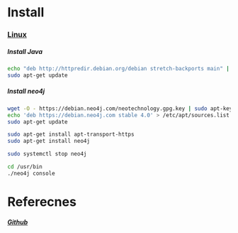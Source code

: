 # Install
### [Linux](https://bloodhound.readthedocs.io/en/latest/installation/linux.html)
##### Install Java
```bash
echo "deb http://httpredir.debian.org/debian stretch-backports main" | sudo tee -a /etc/apt/sources.list.d/stretch-backports.list
sudo apt-get update
```
##### Install neo4j
```bash
wget -O - https://debian.neo4j.com/neotechnology.gpg.key | sudo apt-key add -
echo 'deb https://debian.neo4j.com stable 4.0' > /etc/apt/sources.list.d/neo4j.list
sudo apt-get update

sudo apt-get install apt-transport-https
sudo apt-get install neo4j

sudo systemctl stop neo4j

cd /usr/bin
./neo4j console
```

# Referecnes
##### [Github](https://github.com/BloodHoundAD/BloodHound)